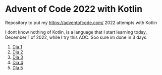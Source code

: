 # Advent of Code 2022 with Kotlin

Repository to put my https://adventofcode.com/ 2022 attempts with Kotlin

I dont know nothing of Kotlin, is a language that I start learning today, December 1 of 2022, while I try this AOC. Soo sure im done in 3 days.


1. [Dia 1](01/)
2. [Dia 2](02/)
3. [Dia 3](03/)
4. [Dia 4](04/)
5. [Día 5](05/)
